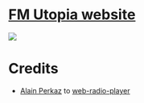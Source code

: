 # [FM Utopia website](https://fm.reaprx.tk)

<img src="https://raw.githubusercontent.com/reaprx/FM-Utopia-web/main/assets/css/images/Capture.jpeg" >

# Credits
- [Alain Perkaz](https://github.com/aperkaz/) to [web-radio-player](https://github.com/aperkaz/web-radio-player) 


